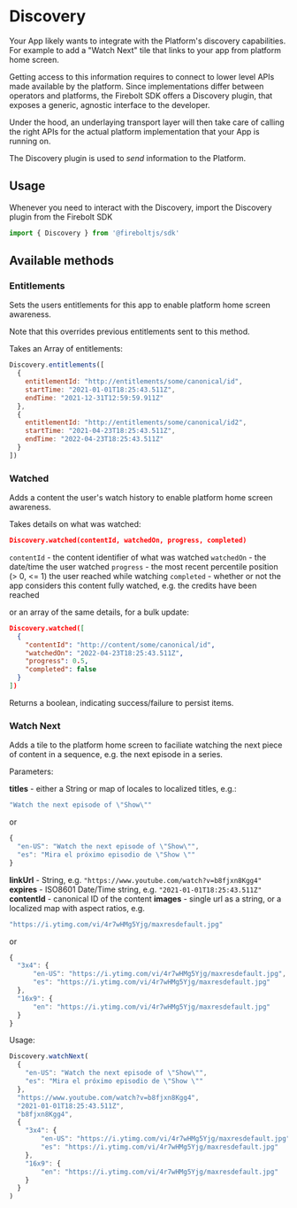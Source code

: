 # Discovery
Your App likely wants to integrate with the Platform's discovery capabilities. For example to add a "Watch Next" tile that links to your app from platform home screen.

Getting access to this information requires to connect to lower level APIs made available by the platform. Since implementations differ between operators and platforms, the Firebolt SDK offers a Discovery plugin, that exposes a generic, agnostic interface to the developer.

Under the hood, an underlaying transport layer will then take care of calling the right APIs for the actual platform implementation that your App is running on.

The Discovery plugin is used to _send_ information to the Platform.

## Usage

Whenever you need to interact with the Discovery, import the Discovery plugin from the Firebolt SDK

```js
import { Discovery } from '@fireboltjs/sdk'
```

## Available methods

### Entitlements
Sets the users entitlements for this app to enable platform home screen awareness.

Note that this overrides previous entitlements sent to this method.

Takes an Array of entitlements:

```js
Discovery.entitlements([
  {
    entitlementId: "http://entitlements/some/canonical/id",
    startTime: "2021-01-01T18:25:43.511Z",
    endTime: "2021-12-31T12:59:59.911Z"
  },
  {
    entitlementId: "http://entitlements/some/canonical/id2",
    startTime: "2021-04-23T18:25:43.511Z",
    endTime: "2022-04-23T18:25:43.511Z"
  }
])
```

### Watched
Adds a content the user's watch history to enable platform home screen awareness.

Takes details on what was watched:

```json
Discovery.watched(contentId, watchedOn, progress, completed)
```

`contentId` - the content identifier of what was watched
`watchedOn` - the date/time the user watched
`progress` - the most recent percentile position (> 0, <= 1) the user reached while watching
`completed` - whether or not the app considers this content fully watched, e.g. the credits have been reached

or an array of the same details, for a bulk update:

```json
Discovery.watched([
  {
    "contentId": "http://content/some/canonical/id",
    "watchedOn": "2022-04-23T18:25:43.511Z",
    "progress": 0.5,
    "completed": false
  }
])
```

Returns a boolean, indicating success/failure to persist items.

### Watch Next
Adds a tile to the platform home screen to faciliate watching the next piece of content in a sequence, e.g. the next episode in a series.

Parameters:

**titles** - either a String or map of locales to localized titles, e.g.:

```js
"Watch the next episode of \"Show\""
```

or

```js
{
  "en-US": "Watch the next episode of \"Show\"",
  "es": "Mira el próximo episodio de \"Show \""
}
```

**linkUrl** - String, e.g. `"https://www.youtube.com/watch?v=b8fjxn8Kgg4"`
**expires** -   ISO8601 Date/Time string, e.g. `"2021-01-01T18:25:43.511Z"`
**contentId** - canonical ID of the content
**images** - single url as a string, or a localized map with aspect ratios, e.g.

```js
"https://i.ytimg.com/vi/4r7wHMg5Yjg/maxresdefault.jpg"
```

or

```js
{
  "3x4": {
      "en-US": "https://i.ytimg.com/vi/4r7wHMg5Yjg/maxresdefault.jpg",
      "es": "https://i.ytimg.com/vi/4r7wHMg5Yjg/maxresdefault.jpg"
  },
  "16x9": {
      "en": "https://i.ytimg.com/vi/4r7wHMg5Yjg/maxresdefault.jpg"
  }
}
```

Usage:

```js
Discovery.watchNext(
  {
    "en-US": "Watch the next episode of \"Show\"",
    "es": "Mira el próximo episodio de \"Show \""
  },
  "https://www.youtube.com/watch?v=b8fjxn8Kgg4",
  "2021-01-01T18:25:43.511Z",
  "b8fjxn8Kgg4",
  {
    "3x4": {
        "en-US": "https://i.ytimg.com/vi/4r7wHMg5Yjg/maxresdefault.jpg",
        "es": "https://i.ytimg.com/vi/4r7wHMg5Yjg/maxresdefault.jpg"
    },
    "16x9": {
        "en": "https://i.ytimg.com/vi/4r7wHMg5Yjg/maxresdefault.jpg"
    }
  }
)
```
